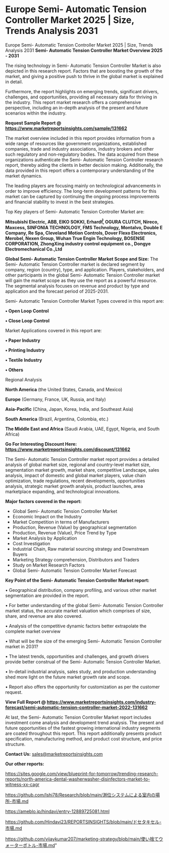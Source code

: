 # Europe Semi- Automatic Tension Controller Market 2025 | Size, Trends Analysis 2031
 Europe Semi- Automatic Tension Controller Market 2025 | Size, Trends Analysis 2031
<Strong> Semi- Automatic Tension Controller Market Overview 2025 - 2031</strong>

The rising technology in Semi- Automatic Tension Controller Market is also depicted in this research report. Factors that are boosting the growth of the market, and giving a positive push to thrive in the global market is explained in detail.

Furthermore, the report highlights on emerging trends, significant drivers, challenges, and opportunities, providing all necessary data for thriving in the industry. This report market research offers a comprehensive perspective, including an in-depth analysis of the present and future scenarios within the industry.

<strong>Request Sample Report @ <a href=https://www.marketreportsinsights.com/sample/131662>https://www.marketreportsinsights.com/sample/131662</a></strong>

The market overview included in this report provides information from a wide range of resources like government organizations, established companies, trade and industry associations, industry brokers and other such regulatory and non-regulatory bodies. The data acquired from these organizations authenticate the Semi- Automatic Tension Controller research report, thereby aiding the clients in better decision making. Additionally, the data provided in this report offers a contemporary understanding of the market dynamics.

The leading players are focusing mainly on technological advancements in order to improve efficiency. The long-term development patterns for this market can be captured by continuing the ongoing process improvements and financial stability to invest in the best strategies.

Top Key players of Semi- Automatic Tension Controller Market are:

<strong>Mitsubishi Electric, ABB, EIKO SOKKI, Erhardtⷨꙺ, OGURA CLUTCH, Nireco, Maxcess, SINFONIA TECHNOLOGY, FMS Technology, Montalvo, Double E Company, Re Spa, Cleveland Motion Controls, Dover Flexo Electronics, Merobel, Nexen Group, Wuhan True Engin Technology, BOSENSE CORPORATION, ZhongXing industry control equipment co., Dongye Electromechanical Co.,Ltd</strong>

<strong><b>Global Semi- Automatic Tension Controller Market Scope and Size:</b></strong>
The Semi- Automatic Tension Controller market is declared segment by company, region (country), type, and application. Players, stakeholders, and other participants in the global Semi- Automatic Tension Controller market will gain the market scope as they use the report as a powerful resource. The segmental analysis focuses on revenue and product by type and application and the forecast period of 2025-2031.

Semi- Automatic Tension Controller Market Types covered in this report are:

<strong>• Open Loop Control

• Close Loop Control</strong>

Market Applications covered in this report are:

<strong>• Paper Industry

• Printing Industry

• Textile Industry

• Others</strong> 

Regional Analysis

<strong>North America</strong> (the United States, Canada, and Mexico)

<strong>Europe</strong> (Germany, France, UK, Russia, and Italy)

<strong>Asia-Pacific</strong> (China, Japan, Korea, India, and Southeast Asia)

<strong>South America</strong> (Brazil, Argentina, Colombia, etc.)

<strong>The Middle East and Africa</strong> (Saudi Arabia, UAE, Egypt, Nigeria, and South Africa)

<strong>Go For Interesting Discount Here: <a href=https://www.marketreportsinsights.com/discount/131662>https://www.marketreportsinsights.com/discount/131662</a></strong>

The Semi- Automatic Tension Controller market report provides a detailed analysis of global market size, regional and country-level market size, segmentation market growth, market share, competitive Landscape, sales analysis, impact of domestic and global market players, value chain optimization, trade regulations, recent developments, opportunities analysis, strategic market growth analysis, product launches, area marketplace expanding, and technological innovations.

<strong><b>Major factors covered in the report:</b></strong>
<ul>
  <li>Global Semi- Automatic Tension Controller Market </li>
  <li>Economic Impact on the Industry</li>
  <li>Market Competition in terms of Manufacturers</li>
  <li>Production, Revenue (Value) by geographical segmentation</li>
  <li>Production, Revenue (Value), Price Trend by Type</li>
  <li>Market Analysis by Application</li>
  <li>Cost Investigation</li>
  <li>Industrial Chain, Raw material sourcing strategy and Downstream Buyers</li>
  <li>Marketing Strategy comprehension, Distributors and Traders</li>
  <li>Study on Market Research Factors</li>
  <li>Global Semi- Automatic Tension Controller Market Forecast</li>
</ul>

<strong><b>Key Point of the Semi- Automatic Tension Controller Market report:</b></strong>

• Geographical distribution, company profiling, and various other market segmentation are provided in the report.

• For better understanding of the global Semi- Automatic Tension Controller market status, the accurate market valuation which comprises of size, share, and revenue are also covered.

• Analysis of the competitive dynamic factors better extrapolate the complete market overview

• What will be the size of the emerging Semi- Automatic Tension Controller market in 2031?

• The latest trends, opportunities and challenges, and growth drivers provide better construal of the Semi- Automatic Tension Controller Market.

• In-detail industrial analysis, sales study, and production understanding shed more light on the future market growth rate and scope.

• Report also offers the opportunity for customization as per the customer request.

<strong><b>View Full Report @ <a href=https://www.marketreportsinsights.com/industry-forecast/semi-automatic-tension-controller-market-2022-131662>https://www.marketreportsinsights.com/industry-forecast/semi-automatic-tension-controller-market-2022-131662</a></b></strong>


At last, the Semi- Automatic Tension Controller Market report includes investment come analysis and development trend analysis. The present and future opportunities of the fastest growing international industry segments are coated throughout this report. This report additionally presents product specification, manufacturing method, and product cost structure, and price structure.

<strong>Contact Us:</strong>
sales@marketreportsinsights.com

<strong>Our other reports:</strong>

<a href=https://sites.google.com/view/blueprint-for-tomorrow/trending-research-reports/north-america-dental-washerwasher-disinfectors-market-to-witness-xx-cagr>https://sites.google.com/view/blueprint-for-tomorrow/trending-research-reports/north-america-dental-washerwasher-disinfectors-market-to-witness-xx-cagr</a>

<a href=https://github.com/Ishi78/Research/blob/main/測位システムによる室内の場所-市場.md>https://github.com/Ishi78/Research/blob/main/測位システムによる室内の場所-市場.md</a>

<a href=https://ameblo.jp/hindavi/entry-12889725081.html>https://ameblo.jp/hindavi/entry-12889725081.html</a>

<a href=https://github.com/Hindavi23/REPORTSINSIGHTS/blob/main/ドセタキセル-市場.md>https://github.com/Hindavi23/REPORTSINSIGHTS/blob/main/ドセタキセル-市場.md</a>

<a href=https://github.com/vijaykumar207/marketing-strategy/blob/main/使い捨てウォーターボトル-市場.md>https://github.com/vijaykumar207/marketing-strategy/blob/main/使い捨てウォーターボトル-市場.md</a>"
